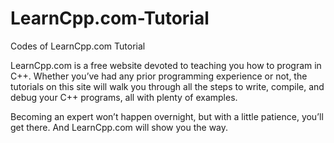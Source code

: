 # LearnCpp.com-Tutorial
Codes of LearnCpp.com Tutorial

LearnCpp.com is a free website devoted to teaching you how to program in C++. Whether you’ve had any prior programming experience or not, the tutorials on this site will walk you through all the steps to write, compile, and debug your C++ programs, all with plenty of examples.

Becoming an expert won’t happen overnight, but with a little patience, you’ll get there. And LearnCpp.com will show you the way.
